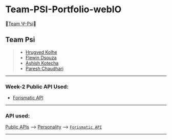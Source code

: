 # Team-PSI-Portfolio-webIO

 🚀[Team Ψ-Psi](https://hrugved06.github.io/Team-PSI-Portfolio-webIO/)🚀

## Team Psi

>- [Hrugved Kolhe](https://github.com/hrugved06)
>- [Flewin Dsouza](https://github.com/flewindsouza)
>- [Ashish Kotecha](https://github.com/ashishkotecha)
>- [Paresh Chaudhari](https://github.com/PaareshC)

---

### Week-2 Public API Used:

- [Forismatic API](https://api.forismatic.com/api/1.0/?)

---

### API used:

[Public APIs](https://github.com/public-apis/public-apis) --> [Personality](https://github.com/public-apis/public-apis#personality) --> [`Forismatic API`](https://github.com/public-apis/public-apis#:~:text=Forismatic-,Inspirational%20Quotes,-No)

---
